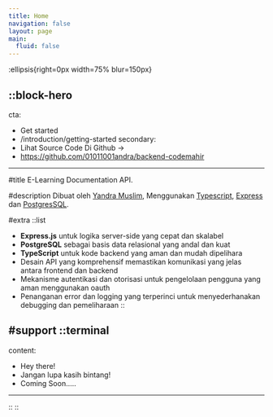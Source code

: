 ```yaml
---
title: Home
navigation: false
layout: page
main:
  fluid: false
---
```


:ellipsis{right=0px width=75% blur=150px}

::block-hero
---
cta:
  - Get started
  - /introduction/getting-started
secondary:
  - Lihat Source Code Di Github →
  - https://github.com/01011001andra/backend-codemahir
---

#title
E-Learning Documentation API.

#description
Dibuat oleh [Yandra Muslim](https://www.linkedin.com/in/yandra-muslim), Menggunakan [Typescript](https://www.typescriptlang.org), [Express](https://expressjs.com) dan [PostgresSQL](https://www.postgresql.org).

#extra
  ::list
  - **Express.js** untuk logika server-side yang cepat dan skalabel
  - **PostgreSQL** sebagai basis data relasional yang andal dan kuat
  - **TypeScript** untuk kode backend yang aman dan mudah dipelihara
  - Desain API yang komprehensif memastikan komunikasi yang jelas antara frontend dan backend
  - Mekanisme autentikasi dan otorisasi untuk pengelolaan pengguna yang aman menggunakan oauth
  - Penanganan error dan logging yang terperinci untuk menyederhanakan debugging dan pemeliharaan
  ::

#support
  ::terminal
  ---
  content:
  - Hey there!
  - Jangan lupa kasih bintang!
  - Coming Soon.....
  ---
  ::
::
<!-- 
::card-grid
#title
What's included

#root
:ellipsis{left=0px width=40rem top=10rem blur=140px}

#default
  ::card{icon=logos:nuxt-icon}
  #title
  Nuxt Architecture
  #description
  Harness the full power of [Nuxt 3](https://v3.nuxtjs.org) and its [modules](https://modules.nuxtjs.org) ecosystem.
  ::

  ::card{icon=IconNuxtStudio}
  #title
  Nuxt Studio ready
  #description
  Edit your theme content and appearance with live-preview within [Nuxt Studio](https://nuxt.studio).
  ::

  ::card{icon=logos:vue}
  #title
  Vue Components
  #description
  Use built-in components (or your own!) inside your content.
  ::

  ::card{icon=simple-icons:markdown}
  #title
  Write Markdown
  #description
  Enjoy the ease and simplicity of Markdown and discover [MDC syntax](https://content.nuxtjs.org/guide/writing/mdc).
  ::

  ::card{icon=noto:rocket}
  #title
  Deploy anywhere
  #description
  Zero config on [Vercel](https://vercel.com) or [Netlify](https://netlify.com). Choose between static generation, on-demand rendering (Node) or edge-side rendering on [CloudFlare workers](https://workers.cloudflare.com).
  ::

  ::card{icon=noto:puzzle-piece}
  #title
  Extensible.
  #description
  Customize the whole design, or add components using slots - you can make Docus your own.
  ::
:: -->
